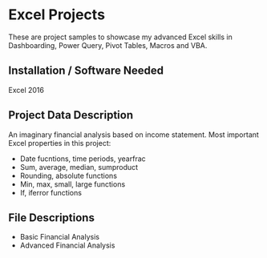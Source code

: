 # Excel Projects 

These are project samples to showcase my advanced Excel skills in Dashboarding, Power Query, Pivot Tables, Macros and VBA.

## Installation / Software Needed
Excel 2016

## Project Data Description
An imaginary financial analysis based on income statement.
Most important Excel properties in this project:
 - Date fucntions, time periods, yearfrac
 - Sum, average, median, sumproduct
 - Rounding, absolute functions
 - Min, max, small, large functions
 - If, iferror functions
 
## File Descriptions
- Basic Financial Analysis
- Advanced Financial Analysis
